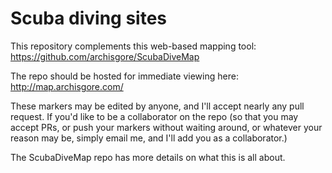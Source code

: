 # Scuba diving sites

This repository complements this web-based mapping tool: https://github.com/archisgore/ScubaDiveMap

The repo should be hosted for immediate viewing here: http://map.archisgore.com/

These markers may be edited by anyone, and I'll accept nearly any pull request. If you'd like to be a collaborator on the repo (so that you may accept PRs, or push your markers without waiting around, or whatever your reason may be, simply email me, and I'll add you as a collaborator.)

The ScubaDiveMap repo has more details on what this is all about.
